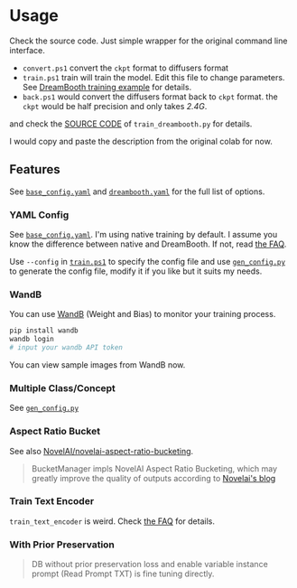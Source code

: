 # Usage

Check the source code. Just simple wrapper for the original command line interface.

- `convert.ps1` convert the `ckpt` format to diffusers format
- `train.ps1` train will train the model. Edit this file to change parameters. See [DreamBooth training example](https://github.com/ShivamShrirao/diffusers/tree/main/examples/dreambooth) for details.
- `back.ps1` would convert the diffusers format back to `ckpt` format. the `ckpt` would be half precision and only takes *2.4G*.

and check the [SOURCE CODE](https://github.com/CCRcmcpe/diffusers/blob/main/examples/dreambooth/modules/args.py) of `train_dreambooth.py` for details.

I would copy and paste the description from the original colab for now.

## Features

See [`base_config.yaml`](base_config.yaml) 
and [`dreambooth.yaml`](https://github.com/CCRcmcpe/diffusers/blob/yaml-config/examples/dreambooth/configs/dreambooth.yaml)
for the full list of options.

### YAML Config

See [`base_config.yaml`](base_config.yaml). I'm using native training by default. I assume you know the difference between native and DreamBooth. If not, read [the FAQ](https://gist.github.com/crosstyan/f912612f4c26e298feec4a2924c41d99).

Use `--config` in [`train.ps1`](train.ps1) to specify the config file and use [`gen_config.py`](gen_config.py) to generate the config file, modify it if you like but it suits my needs.

### WandB

You can use [WandB](https://wandb.ai/) (Weight and Bias) to monitor your training process.

```bash
pip install wandb
wandb login
# input your wandb API token
```

You can view sample images from WandB now.

### Multiple Class/Concept

See [`gen_config.py`](gen_config.py)

### Aspect Ratio Bucket

See also [NovelAI/novelai-aspect-ratio-bucketing](https://github.com/NovelAI/novelai-aspect-ratio-bucketing/).

> BucketManager impls NovelAI Aspect Ratio Bucketing, which may greatly improve the quality of outputs according to [Novelai's blog](https://blog.novelai.net/novelai-improvements-on-stable-diffusion-e10d38db82ac)

### Train Text Encoder

`train_text_encoder` is weird. Check [the FAQ](https://gist.github.com/crosstyan/f912612f4c26e298feec4a2924c41d99) for details.

### With Prior Preservation

> DB without prior preservation loss and enable variable instance prompt (Read Prompt TXT) is fine tuning directly.
